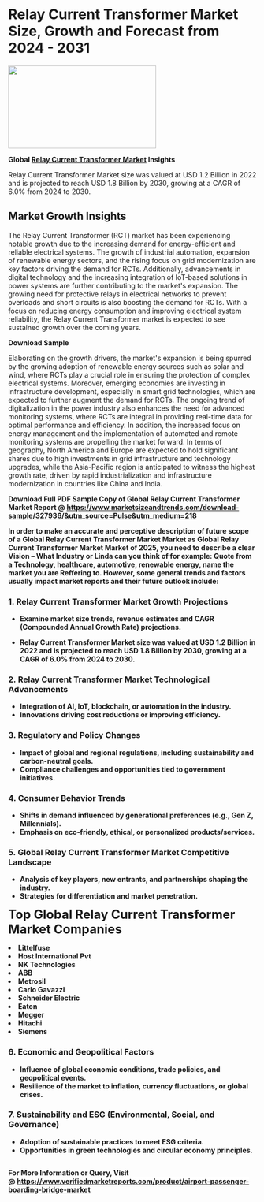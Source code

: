 <H1>Relay Current Transformer Market Size, Growth and Forecast from 2024 - 2031</H1><img class="aligncenter size-medium wp-image-584254" src="https://thirdeyenews.in/wp-content/uploads/2024/09/Global-Market-Research-300x168.jpeg" alt="" width="300" height="168" /><p><strong>Global&nbsp;<a href="https://www.marketsizeandtrends.com/download-sample/327936/&amp;utm_source=Pulse&amp;utm_medium=218">Relay Current Transformer Market</a> Insights</strong></p><p>Relay Current Transformer Market size was valued at USD 1.2 Billion in 2022 and is projected to reach USD 1.8 Billion by 2030, growing at a CAGR of 6.0% from 2024 to 2030.</p><p><h2>Market Growth Insights</h2> <p>The Relay Current Transformer (RCT) market has been experiencing notable growth due to the increasing demand for energy-efficient and reliable electrical systems. The growth of industrial automation, expansion of renewable energy sectors, and the rising focus on grid modernization are key factors driving the demand for RCTs. Additionally, advancements in digital technology and the increasing integration of IoT-based solutions in power systems are further contributing to the market's expansion. The growing need for protective relays in electrical networks to prevent overloads and short circuits is also boosting the demand for RCTs. With a focus on reducing energy consumption and improving electrical system reliability, the Relay Current Transformer market is expected to see sustained growth over the coming years.</p> <p><strong>Download Sample</strong></p> <p>Elaborating on the growth drivers, the market's expansion is being spurred by the growing adoption of renewable energy sources such as solar and wind, where RCTs play a crucial role in ensuring the protection of complex electrical systems. Moreover, emerging economies are investing in infrastructure development, especially in smart grid technologies, which are expected to further augment the demand for RCTs. The ongoing trend of digitalization in the power industry also enhances the need for advanced monitoring systems, where RCTs are integral in providing real-time data for optimal performance and efficiency. In addition, the increased focus on energy management and the implementation of automated and remote monitoring systems are propelling the market forward. In terms of geography, North America and Europe are expected to hold significant shares due to high investments in grid infrastructure and technology upgrades, while the Asia-Pacific region is anticipated to witness the highest growth rate, driven by rapid industrialization and infrastructure modernization in countries like China and India.</p> <p><strong></p><p><span class=""><strong>Download Full PDF Sample Copy of Global Relay Current Transformer Market Report</strong> @ <a href="https://www.marketsizeandtrends.com/download-sample/327936/&amp;utm_source=Pulse&amp;utm_medium=218" target="_blank">https://www.marketsizeandtrends.com/download-sample/327936/&amp;utm_source=Pulse&amp;utm_medium=218</a></span></p><p>In order to make an accurate and perceptive description of future scope of a Global&nbsp;Relay Current Transformer Market Market as Global&nbsp;Relay Current Transformer Market Market of 2025, you need to describe a clear Vision &ndash; What Industry or Linda can you think of for example: Quote from a Technology, healthcare, automotive, renewable energy, name the market you are Reffering to. However, some general trends and factors usually impact market reports and their future outlook include:</p><h3>1.&nbsp;<strong>Relay Current Transformer Market Growth Projections</strong></h3><ul><li>Examine market size trends, revenue estimates and CAGR (Compounded Annual Growth Rate) projections.</li><li><p>Relay Current Transformer Market size was valued at USD 1.2 Billion in 2022 and is projected to reach USD 1.8 Billion by 2030, growing at a CAGR of 6.0% from 2024 to 2030.</p></li></ul><h3>2.&nbsp;<strong>Relay Current Transformer Market Technological Advancements</strong></h3><ul><li>Integration of AI, IoT, blockchain, or automation in the industry.</li><li>Innovations driving cost reductions or improving efficiency.</li></ul><h3>3.&nbsp;<strong>Regulatory and Policy Changes</strong></h3><ul><li>Impact of global and regional regulations, including sustainability and carbon-neutral goals.</li><li>Compliance challenges and opportunities tied to government initiatives.</li></ul><h3>4.&nbsp;<strong>Consumer Behavior Trends</strong></h3><ul><li>Shifts in demand influenced by generational preferences (e.g., Gen Z, Millennials).</li><li>Emphasis on eco-friendly, ethical, or personalized products/services.</li></ul><h3>5.&nbsp;<strong>Global Relay Current Transformer Market Competitive Landscape</strong></h3><ul><li>Analysis of key players, new entrants, and partnerships shaping the industry.</li><li>Strategies for differentiation and market penetration.</li></ul><p data-pm-slice="1 1 []"><span style="color: inherit; font-family: inherit; font-size: 25px;">Top Global Relay Current Transformer Market Companies</span></p><div class="" data-test-id=""><p><li>Littelfuse</li><li> Host International Pvt</li><li> NK Technologies</li><li> ABB</li><li> Metrosil</li><li> Carlo Gavazzi</li><li> Schneider Electric</li><li> Eaton</li><li> Megger</li><li> Hitachi</li><li> Siemens</li></p></div><h3>6.&nbsp;<strong>Economic and Geopolitical Factors</strong></h3><ul><li>Influence of global economic conditions, trade policies, and geopolitical events.</li><li>Resilience of the market to inflation, currency fluctuations, or global crises.</li></ul><h3>7.&nbsp;<strong>Sustainability and ESG (Environmental, Social, and Governance)</strong></h3><ul><li>Adoption of sustainable practices to meet ESG criteria.</li><li>Opportunities in green technologies and circular economy principles.</li></ul><h2><strong style="font-size: 14px;">For More Information or Query, Visit @&nbsp;</strong><a style="background-color: #ffffff; font-size: 14px;" href="https://www.marketsizeandtrends.com/report/relay-current-transformer-market/" target="_blank">https://www.verifiedmarketreports.com/product/airport-passenger-boarding-bridge-market</a></h2>
